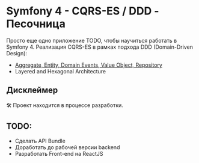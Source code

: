 # Symfony 4 - CQRS-ES / DDD - Песочница

Просто еще одно приложение TODO, чтобы научиться работать в Symfony 4.
Реализация CQRS-ES в рамках подхода DDD (Domain-Driven Design):

* [Aggregate, Entity, Domain Events, Value Object, Repository][1]
* Layered and Hexagonal Architecture

## Дисклеймер
🛠 Проект находится в процессе разработки.

[1]: https://en.wikipedia.org/wiki/Domain-driven_design#Building_blocks

## TODO:
* Сделать API Bundle
* Доработать до рабочей версии backend
* Разработать Front-end на ReactJS
